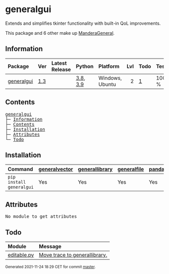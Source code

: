 # generalgui
Extends and simplifies tkinter functionality with built-in QoL improvements.

This package and 6 other make up [ManderaGeneral](https://github.com/ManderaGeneral).

## Information
| Package                                                    | Ver                                         | Latest Release   | Python                                                                                                                   | Platform        |   Lvl | Todo                                                   | Tests   |
|:-----------------------------------------------------------|:--------------------------------------------|:-----------------|:-------------------------------------------------------------------------------------------------------------------------|:----------------|------:|:-------------------------------------------------------|:--------|
| [generalgui](https://github.com/ManderaGeneral/generalgui) | [1.3](https://pypi.org/project/generalgui/) |                  | [3.8](https://www.python.org/downloads/release/python-380/), [3.9](https://www.python.org/downloads/release/python-390/) | Windows, Ubuntu |     2 | [1](https://github.com/ManderaGeneral/generalgui#Todo) | 100 %   |

## Contents
<pre>
<a href='#generalgui'>generalgui</a>
├─ <a href='#Information'>Information</a>
├─ <a href='#Contents'>Contents</a>
├─ <a href='#Installation'>Installation</a>
├─ <a href='#Attributes'>Attributes</a>
└─ <a href='#Todo'>Todo</a>
</pre>

## Installation
| Command                  | <a href='https://pypi.org/project/generalvector'>generalvector</a>   | <a href='https://pypi.org/project/generallibrary'>generallibrary</a>   | <a href='https://pypi.org/project/generalfile'>generalfile</a>   | <a href='https://pypi.org/project/pandas'>pandas</a>   | <a href='https://pypi.org/project/numpy'>numpy</a>   |
|:-------------------------|:---------------------------------------------------------------------|:-----------------------------------------------------------------------|:-----------------------------------------------------------------|:-------------------------------------------------------|:-----------------------------------------------------|
| `pip install generalgui` | Yes                                                                  | Yes                                                                    | Yes                                                              | Yes                                                    | Yes                                                  |

## Attributes
<pre>
No module to get attributes
</pre>

## Todo
| Module                                                                                                                  | Message                                                                                                                                   |
|:------------------------------------------------------------------------------------------------------------------------|:------------------------------------------------------------------------------------------------------------------------------------------|
| <a href='https://github.com/ManderaGeneral/generalgui/blob/master/generalgui/properties/editable.py#L1'>editable.py</a> | <a href='https://github.com/ManderaGeneral/generalgui/blob/master/generalgui/properties/editable.py#L5'>Move trace to generallibrary.</a> |

<sup>
Generated 2021-11-24 18:29 CET for commit <a href='https://github.com/ManderaGeneral/generalgui/commit/master'>master</a>.
</sup>
